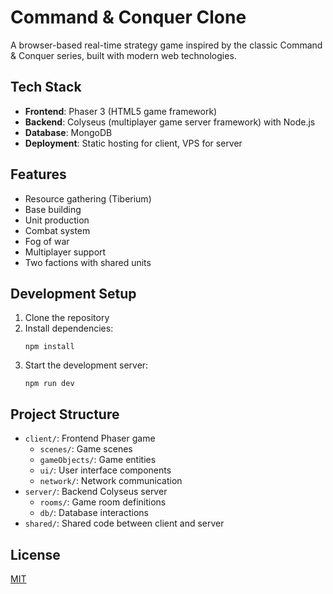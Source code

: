 # Command & Conquer Clone

A browser-based real-time strategy game inspired by the classic Command & Conquer series, built with modern web technologies.

## Tech Stack

- **Frontend**: Phaser 3 (HTML5 game framework)
- **Backend**: Colyseus (multiplayer game server framework) with Node.js
- **Database**: MongoDB
- **Deployment**: Static hosting for client, VPS for server

## Features

- Resource gathering (Tiberium)
- Base building
- Unit production
- Combat system
- Fog of war
- Multiplayer support
- Two factions with shared units

## Development Setup

1. Clone the repository
2. Install dependencies:
   ```
   npm install
   ```
3. Start the development server:
   ```
   npm run dev
   ```

## Project Structure

- `client/`: Frontend Phaser game
  - `scenes/`: Game scenes
  - `gameObjects/`: Game entities
  - `ui/`: User interface components
  - `network/`: Network communication
- `server/`: Backend Colyseus server
  - `rooms/`: Game room definitions
  - `db/`: Database interactions
- `shared/`: Shared code between client and server

## License

[MIT](LICENSE) 